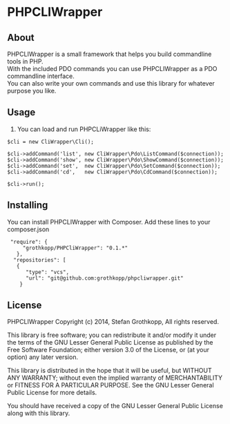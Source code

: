 # PHPCLIWrapper
## About
PHPCLIWrapper is a small framework that helps you build commandline tools in PHP.<br>
With the included PDO commands you can use PHPCLIWrapper as a PDO commandline interface.<br>
You can also write your own commands and use this library for whatever purpose you like.

## Usage
1. You can load and run PHPCLiWrapper like this:
```
$cli = new CliWrapper\Cli();

$cli->addCommand('list', new CliWrapper\Pdo\ListCommand($connection));
$cli->addCommand('show', new CliWrapper\Pdo\ShowCommand($connection));
$cli->addCommand('set',  new CliWrapper\Pdo\SetCommand($connection));
$cli->addCommand('cd',   new CliWrapper\Pdo\CdCommand($connection));

$cli->run();
```

## Installing 

You can install PHPCLIWrapper with Composer.
Add these lines to your composer.json

```
 "require": {
     "grothkopp/PHPCliWrapper": "0.1.*"
   },
  "repositories": [
   {
      "type": "vcs",
      "url": "git@github.com:grothkopp/phpcliwrapper.git"
    }

```

## License
PHPCLIWrapper
Copyright (c) 2014, Stefan Grothkopp, All rights reserved.

This library is free software; you can redistribute it and/or
modify it under the terms of the GNU Lesser General Public
License as published by the Free Software Foundation; either
version 3.0 of the License, or (at your option) any later version.

This library is distributed in the hope that it will be useful,
but WITHOUT ANY WARRANTY; without even the implied warranty of
MERCHANTABILITY or FITNESS FOR A PARTICULAR PURPOSE.  See the GNU
Lesser General Public License for more details.

You should have received a copy of the GNU Lesser General Public
License along with this library.


